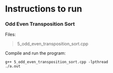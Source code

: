 # Instructions to run

### Odd Even Transposition Sort

Files:

> 5_odd_even_transposition_sort.cpp

Compile and run the program:

```
g++ 5_odd_even_transposition_sort.cpp -lpthread
./a.out
```